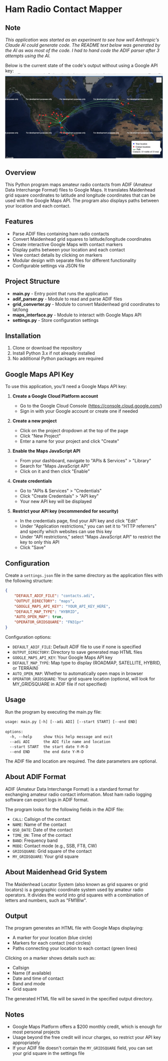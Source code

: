 # Ham Radio Contact Mapper

## Note
*This application was started as an experiment to see how well Anthropic's Claude AI could generate code.
The README text below was generated by the AI as was most of the code.  I had to hand code the ADIF parser after 3 attempts using the AI.*  

Below is the current state of the code's output without using a Google API key:  
![example map](images/demo_map.jpg)


## Overview
This Python program maps amateur radio contacts from ADIF (Amateur Data Interchange Format) files to Google Maps. It translates Maidenhead grid square coordinates to latitude and longitude coordinates that can be used with the Google Maps API. The program also displays paths between your location and each contact.

## Features
- Parse ADIF files containing ham radio contacts
- Convert Maidenhead grid squares to latitude/longitude coordinates
- Create interactive Google Maps with contact markers
- Display paths between your location and each contact
- View contact details by clicking on markers
- Modular design with separate files for different functionality
- Configurable settings via JSON file

## Project Structure
- **main.py** - Entry point that runs the application
- **adif_parser.py** - Module to read and parse ADIF files
- **grid_converter.py** - Module to convert Maidenhead grid coordinates to lat/long
- **maps_interface.py** - Module to interact with Google Maps API
- **settings.py** - Store configuration settings

## Installation

1. Clone or download the repository
2. Install Python 3.x if not already installed
3. No additional Python packages are required

## Google Maps API Key

To use this application, you'll need a Google Maps API key:

1. **Create a Google Cloud Platform account**
   - Go to the Google Cloud Console (https://console.cloud.google.com/)
   - Sign in with your Google account or create one if needed

2. **Create a new project**
   - Click on the project dropdown at the top of the page
   - Click "New Project"
   - Enter a name for your project and click "Create"

3. **Enable the Maps JavaScript API**
   - From your dashboard, navigate to "APIs & Services" > "Library"
   - Search for "Maps JavaScript API"
   - Click on it and then click "Enable"

4. **Create credentials**
   - Go to "APIs & Services" > "Credentials"
   - Click "Create Credentials" > "API key"
   - Your new API key will be displayed

5. **Restrict your API key (recommended for security)**
   - In the credentials page, find your API key and click "Edit"
   - Under "Application restrictions," you can set it to "HTTP referrers" and specify which websites can use this key
   - Under "API restrictions," select "Maps JavaScript API" to restrict the key to only this API
   - Click "Save"

## Configuration

Create a `settings.json` file in the same directory as the application files with the following structure:

```json
{
    "DEFAULT_ADIF_FILE": "contacts.adi",
    "OUTPUT_DIRECTORY": "maps",
    "GOOGLE_MAPS_API_KEY": "YOUR_API_KEY_HERE",
    "DEFAULT_MAP_TYPE": "HYBRID",
    "AUTO_OPEN_MAP": true,
    "OPERATOR_GRIDSQUARE": "FN31pr"
}
```

Configuration options:
- `DEFAULT_ADIF_FILE`: Default ADIF file to use if none is specified
- `OUTPUT_DIRECTORY`: Directory to save generated map HTML files
- `GOOGLE_MAPS_API_KEY`: Your Google Maps API key
- `DEFAULT_MAP_TYPE`: Map type to display (ROADMAP, SATELLITE, HYBRID, or TERRAIN)
- `AUTO_OPEN_MAP`: Whether to automatically open maps in browser
- `OPERATOR_GRIDSQUARE`: Your grid square location (optional, will look for MY_GRIDSQUARE in ADIF file if not specified)

## Usage

Run the program by executing the main.py file:

```
usage: main.py [-h] [--adi ADI] [--start START] [--end END]

options:
  -h, --help     show this help message and exit
  --adi ADI      the ADI file name and location
  --start START  the start date Y-M-D
  --end END      the end date Y-M-D
```
The ADIF file and location are required.  The date parameters are optional.  

## About ADIF Format

ADIF (Amateur Data Interchange Format) is a standard format for exchanging amateur radio contact information. Most ham radio logging software can export logs in ADIF format.

The program looks for the following fields in the ADIF file:
- `CALL`: Callsign of the contact
- `NAME`: Name of the contact
- `QSO_DATE`: Date of the contact
- `TIME_ON`: Time of the contact
- `BAND`: Frequency band
- `MODE`: Contact mode (e.g., SSB, FT8, CW)
- `GRIDSQUARE`: Grid square of the contact
- `MY_GRIDSQUARE`: Your grid square

## About Maidenhead Grid System

The Maidenhead Locator System (also known as grid squares or grid locators) is a geographic coordinate system used by amateur radio operators. It divides the world into grid squares with a combination of letters and numbers, such as "FM18lw".

## Output

The program generates an HTML file with Google Maps displaying:
- A marker for your location (blue circle)
- Markers for each contact (red circles)
- Paths connecting your location to each contact (green lines)

Clicking on a marker shows details such as:
- Callsign
- Name (if available)
- Date and time of contact
- Band and mode
- Grid square

The generated HTML file will be saved in the specified output directory.

## Notes

- Google Maps Platform offers a $200 monthly credit, which is enough for most personal projects
- Usage beyond the free credit will incur charges, so restrict your API key appropriately
- If your ADIF file doesn't contain the `MY_GRIDSQUARE` field, you can set your grid square in the settings file